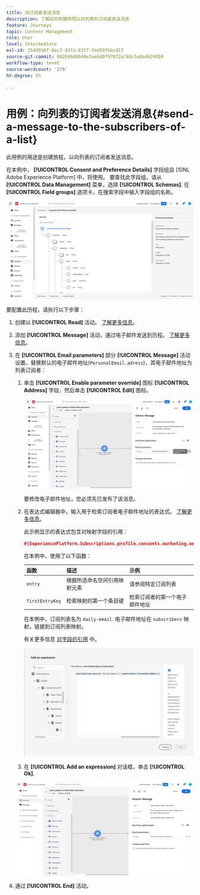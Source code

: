 ```yaml
---
title: 向订阅者发送消息
description: 了解如何构建旅程以向列表的订阅者发送消息
feature: Journeys
topic: Content Management
role: User
level: Intermediate
exl-id: 2540938f-8ac7-43fa-83ff-fed59f6bc417
source-git-commit: 882b99d9b49e1ae6d0f97872a74dc5a8a4639050
workflow-type: tm+mt
source-wordcount: '279'
ht-degree: 5%

---
```


# 用例：向列表的订阅者发送消息{#send-a-message-to-the-subscribers-of-a-list}

此用例的用途是创建旅程，以向列表的订阅者发送消息。

在本例中， **[!UICONTROL Consent and Preference Details]** 字段组自 [!DNL Adobe Experience Platform] 中，将使用。 要查找此字段组，请从 **[!UICONTROL Data Management]** 菜单，选择 **[!UICONTROL Schemas]**. 在 **[!UICONTROL Field groups]** 选项卡，在搜索字段中输入字段组的名称。

![此字段组包含订阅元素](assets/consent-and-preference-details-field-group.png)

要配置此历程，请执行以下步骤：

1. 创建以 **[!UICONTROL Read]** 活动。 [了解更多信息](journey-gs.md)。
1. 添加 **[!UICONTROL Message]** 活动，通过电子邮件发送到历程。 [了解更多信息](journeys-message.md)。
1. 在 **[!UICONTROL Email parameters]** 部分 **[!UICONTROL Message]** 活动设置，替换默认的电子邮件地址(`PersonalEmail.adress`)，其电子邮件地址为列表订阅者：

   1. 单击 **[!UICONTROL Enable parameter override]** 图标 **[!UICONTROL Address]** 字段，然后单击 **[!UICONTROL Edit]** 图标。

      ![](assets/message-to-subscribers-uc-1.png)

      要修改电子邮件地址，您必须先已发布了该消息。

   1. 在表达式编辑器中，输入用于检索订阅者电子邮件地址的表达式。 [了解更多信息](expression/expressionadvanced.md)。

      此示例显示的表达式包含对映射字段的引用：

      ```json
      #{ExperiencePlatform.Subscriptions.profile.consents.marketing.email.subscriptions.entry('daily-email').subscribers.firstEntryKey()}
      ```

      在本例中，使用了以下函数：

      | 函数 | 描述 | 示例 |
      | --- | --- | --- |
      | `entry` | 根据所选命名空间引用映射元素 | 请参阅特定订阅列表 |
      | `firstEntryKey` | 检索映射的第一个条目键 | 检索订阅者的第一个电子邮件地址 |

      在本例中，订阅列表名为 `daily-email`. 电子邮件地址在 `subscribers` 映射，链接到订阅列表映射。

      有关更多信息 [对字段的引用](expression/field-references.md) 中。

      ![](assets/message-to-subscribers-uc-2.png)

   1. 在 **[!UICONTROL Add an expression]** 对话框，单击 **[!UICONTROL Ok]**.

   ![](assets/message-to-subscribers-uc-3.png)

1. 通过 **[!UICONTROL End]** 活动。

